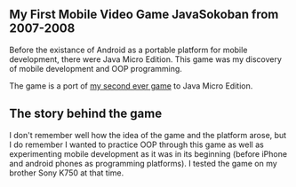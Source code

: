 ## My First Mobile Video Game JavaSokoban from 2007-2008

Before the existance of Android as a portable platform for mobile development, there were Java Micro Edition. This game was my discovery of mobile development and OOP programming.

The game is a port of  [my second ever game](https://github.com/tarikbenmerar/my-second-game) to Java Micro Edition.

## The story behind the game

I don't remember well how the idea of the game and the platform arose, but I do remember I wanted to practice OOP through this game as well as experimenting mobile development as it was in its beginning (before iPhone and android phones as programming platforms).  I tested the game on my brother Sony K750 at that time.
